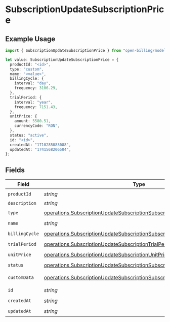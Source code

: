 # SubscriptionUpdateSubscriptionPrice

## Example Usage

```typescript
import { SubscriptionUpdateSubscriptionPrice } from "open-billing/models/operations";

let value: SubscriptionUpdateSubscriptionPrice = {
  productId: "<id>",
  type: "custom",
  name: "<value>",
  billingCycle: {
    interval: "day",
    frequency: 3106.29,
  },
  trialPeriod: {
    interval: "year",
    frequency: 7151.43,
  },
  unitPrice: {
    amount: 5580.51,
    currencyCode: "RON",
  },
  status: "active",
  id: "<id>",
  createdAt: "1710285083088",
  updatedAt: "1741568206504",
};
```

## Fields

| Field                                                                                                                                                                | Type                                                                                                                                                                 | Required                                                                                                                                                             | Description                                                                                                                                                          |
| -------------------------------------------------------------------------------------------------------------------------------------------------------------------- | -------------------------------------------------------------------------------------------------------------------------------------------------------------------- | -------------------------------------------------------------------------------------------------------------------------------------------------------------------- | -------------------------------------------------------------------------------------------------------------------------------------------------------------------- |
| `productId`                                                                                                                                                          | *string*                                                                                                                                                             | :heavy_check_mark:                                                                                                                                                   | N/A                                                                                                                                                                  |
| `description`                                                                                                                                                        | *string*                                                                                                                                                             | :heavy_minus_sign:                                                                                                                                                   | N/A                                                                                                                                                                  |
| `type`                                                                                                                                                               | [operations.SubscriptionUpdateSubscriptionSubscriptionsType](../../models/operations/subscriptionupdatesubscriptionsubscriptionstype.md)                             | :heavy_check_mark:                                                                                                                                                   | N/A                                                                                                                                                                  |
| `name`                                                                                                                                                               | *string*                                                                                                                                                             | :heavy_check_mark:                                                                                                                                                   | N/A                                                                                                                                                                  |
| `billingCycle`                                                                                                                                                       | [operations.SubscriptionUpdateSubscriptionSubscriptionsBillingCycle](../../models/operations/subscriptionupdatesubscriptionsubscriptionsbillingcycle.md)             | :heavy_check_mark:                                                                                                                                                   | N/A                                                                                                                                                                  |
| `trialPeriod`                                                                                                                                                        | [operations.SubscriptionUpdateSubscriptionTrialPeriod](../../models/operations/subscriptionupdatesubscriptiontrialperiod.md)                                         | :heavy_check_mark:                                                                                                                                                   | N/A                                                                                                                                                                  |
| `unitPrice`                                                                                                                                                          | [operations.SubscriptionUpdateSubscriptionUnitPrice](../../models/operations/subscriptionupdatesubscriptionunitprice.md)                                             | :heavy_check_mark:                                                                                                                                                   | N/A                                                                                                                                                                  |
| `status`                                                                                                                                                             | [operations.SubscriptionUpdateSubscriptionSubscriptionsResponse200Status](../../models/operations/subscriptionupdatesubscriptionsubscriptionsresponse200status.md)   | :heavy_check_mark:                                                                                                                                                   | N/A                                                                                                                                                                  |
| `customData`                                                                                                                                                         | [operations.SubscriptionUpdateSubscriptionSubscriptionsResponseCustomData](../../models/operations/subscriptionupdatesubscriptionsubscriptionsresponsecustomdata.md) | :heavy_minus_sign:                                                                                                                                                   | Any valid JSON value                                                                                                                                                 |
| `id`                                                                                                                                                                 | *string*                                                                                                                                                             | :heavy_check_mark:                                                                                                                                                   | N/A                                                                                                                                                                  |
| `createdAt`                                                                                                                                                          | *string*                                                                                                                                                             | :heavy_check_mark:                                                                                                                                                   | N/A                                                                                                                                                                  |
| `updatedAt`                                                                                                                                                          | *string*                                                                                                                                                             | :heavy_check_mark:                                                                                                                                                   | N/A                                                                                                                                                                  |